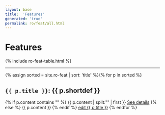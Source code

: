 ```yaml
---
layout: base
title:  'Features'
generated: 'true'
permalink: ro/feat/all.html
---
```


# Features

{% include ro-feat-table.html %}

----------

{% assign sorted = site.ro-feat | sort: 'title' %}{% for p in sorted %}
<a id="al-ro-feat/{{ p.title }}" class="al-dest"/>
<h2><code>{{ p.title }}</code>: {{ p.shortdef }}</h2>
{% if p.content contains "<!--details-->" %}    
{{ p.content | split:"<!--details-->" | first }}
<a href="{{ p.title }}" class="al-doc">See details</a>
{% else %}
{{ p.content }}
{% endif %}
<a href="{{ site.git_edit }}/{% if p.collection %}{{ p.relative_path }}{% else %}{{ p.path }}{% endif %}" target="#">edit {{ p.title }}</a>
{% endfor %}
